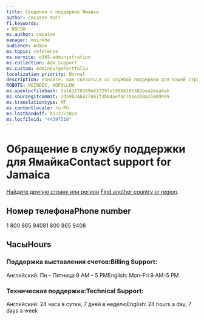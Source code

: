 ```yaml
---
title: Сведения о поддержке Ямайка
author: cmcatee-MSFT
f1.keywords:
- NOCSH
ms.author: cmcatee
manager: mnirkhe
audience: Admin
ms.topic: reference
ms.service: o365-administration
ms.collection: Adm_Support
ms.custom: AdminSurgePortfolio
localization_priority: Normal
description: Узнайте, как связаться со службой поддержки для вашей страны или региона.
ROBOTS: NOINDEX, NOFOLLOW
ms.openlocfilehash: 5a143170389e617297e19804185382bea2eea6ab
ms.sourcegitcommit: 2d59b24b877487f3b84aefdc7b1e200a21009999
ms.translationtype: MT
ms.contentlocale: ru-RU
ms.lasthandoff: 05/27/2020
ms.locfileid: "44397518"
---
```

# <a name="contact-support-for-jamaica"></a><span data-ttu-id="845ed-103">Обращение в службу поддержки для Ямайка</span><span class="sxs-lookup"><span data-stu-id="845ed-103">Contact support for Jamaica</span></span>

<span data-ttu-id="845ed-104">[Найдите другую страну или регион](../contact-support-for-business-products.md).</span><span class="sxs-lookup"><span data-stu-id="845ed-104">[Find another country or region](../contact-support-for-business-products.md).</span></span>

## <a name="phone-number"></a><span data-ttu-id="845ed-105">Номер телефона</span><span class="sxs-lookup"><span data-stu-id="845ed-105">Phone number</span></span>
<span data-ttu-id="845ed-106">1 800 865 9408</span><span class="sxs-lookup"><span data-stu-id="845ed-106">1 800 865 9408</span></span>

## <a name="hours"></a><span data-ttu-id="845ed-107">Часы</span><span class="sxs-lookup"><span data-stu-id="845ed-107">Hours</span></span>
### <a name="billing-support"></a><span data-ttu-id="845ed-108">Поддержка выставления счетов:</span><span class="sxs-lookup"><span data-stu-id="845ed-108">Billing Support:</span></span>

<span data-ttu-id="845ed-109">Английский: Пн – Пятница 9 AM – 5 PM</span><span class="sxs-lookup"><span data-stu-id="845ed-109">English: Mon-Fri 9 AM-5 PM</span></span>

### <a name="technical-support"></a><span data-ttu-id="845ed-110">Техническая поддержка:</span><span class="sxs-lookup"><span data-stu-id="845ed-110">Technical Support:</span></span>

<span data-ttu-id="845ed-111">Английский: 24 часа в сутки, 7 дней в неделю</span><span class="sxs-lookup"><span data-stu-id="845ed-111">English: 24 hours a day, 7 days a week</span></span>
